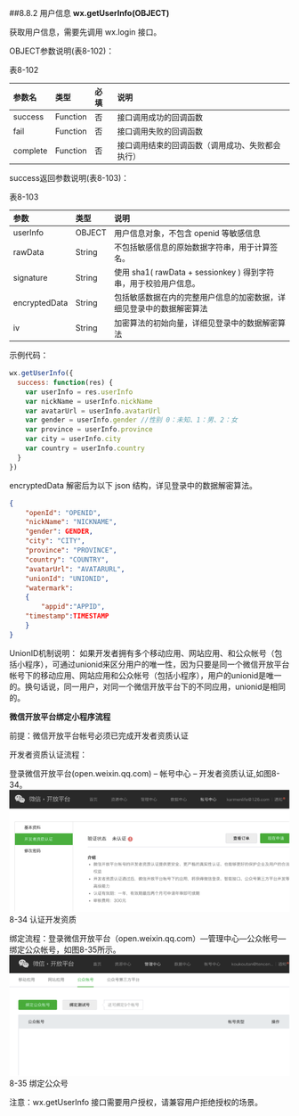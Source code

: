 ##8.8.2 用户信息
**wx.getUserInfo(OBJECT)**

获取用户信息，需要先调用 wx.login 接口。

OBJECT参数说明(表8-102)：

表8-102

|参数名|	类型|	必填|	说明|
| :--- | :--- | :--- | :--- |
|success|	Function|	否|	接口调用成功的回调函数|
|fail|	Function|	否|	接口调用失败的回调函数|
|complete|	Function|	否|	接口调用结束的回调函数（调用成功、失败都会执行）|

success返回参数说明(表8-103)：

表8-103

|参数|	类型|	说明|
| :--- | :--- | :--- |
|userInfo|	OBJECT|	用户信息对象，不包含 openid 等敏感信息|
|rawData|	String|	不包括敏感信息的原始数据字符串，用于计算签名。|
|signature|	String|	使用 sha1( rawData + sessionkey ) 得到字符串，用于校验用户信息。|
|encryptedData|	String|	包括敏感数据在内的完整用户信息的加密数据，详细见登录中的数据解密算法|
|iv|	String|	加密算法的初始向量，详细见登录中的数据解密算法|
示例代码：
```js
wx.getUserInfo({
  success: function(res) {
    var userInfo = res.userInfo
    var nickName = userInfo.nickName
    var avatarUrl = userInfo.avatarUrl
    var gender = userInfo.gender //性别 0：未知、1：男、2：女 
    var province = userInfo.province
    var city = userInfo.city
    var country = userInfo.country
  }
})
```
encryptedData 解密后为以下 json 结构，详见登录中的数据解密算法。

```json
{
    "openId": "OPENID",
    "nickName": "NICKNAME",
    "gender": GENDER,
    "city": "CITY",
    "province": "PROVINCE",
    "country": "COUNTRY",
    "avatarUrl": "AVATARURL",
    "unionId": "UNIONID",
    "watermark":
    {
        "appid":"APPID",
    "timestamp":TIMESTAMP
    }
}
```
UnionID机制说明：
如果开发者拥有多个移动应用、网站应用、和公众帐号（包括小程序），可通过unionid来区分用户的唯一性，因为只要是同一个微信开放平台帐号下的移动应用、网站应用和公众帐号（包括小程序），用户的unionid是唯一的。换句话说，同一用户，对同一个微信开放平台下的不同应用，unionid是相同的。

**微信开放平台绑定小程序流程**

前提：微信开放平台帐号必须已完成开发者资质认证

开发者资质认证流程：

登录微信开放平台(open.weixin.qq.com) – 帐号中心 – 开发者资质认证,如图8-34。
![](/assets/8-34.png) 8-34 认证开发资质

绑定流程：登录微信开放平台（open.weixin.qq.com）—管理中心—公众帐号—绑定公众帐号，如图8-35所示。
![](/assets/8-35.png) 8-35 绑定公众号

注意：wx.getUserInfo 接口需要用户授权，请兼容用户拒绝授权的场景。